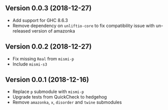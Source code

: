 ## Version 0.0.3 (2018-12-27)

- Add support for GHC 8.6.3
- Remove dependency on `unliftio-core` to fix compatibility issue
  with un-released version of amazonka

## Version 0.0.2 (2018-12-27)

- Fix missing `Real` from `mismi-p`
- Include `mismi-s3`

## Version 0.0.1 (2018-12-16)

- Replace `p` submodule with `mismi-p`
- Upgrade tests from QuickCheck to hedgehog
- Remove `amazonka`, `x`, `disorder` and `twine` submodules
